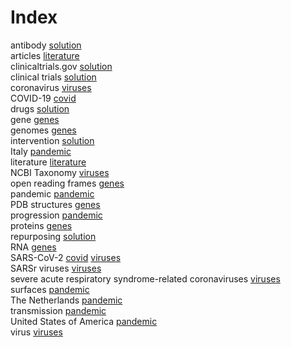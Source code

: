 # Index


antibody [solution](solution.md#tp1)<br />
articles [literature](literature.md#tp1)<br />
clinicaltrials.gov [solution](solution.md#tp3)<br />
clinical trials [solution](solution.md#tp2)<br />
coronavirus [viruses](viruses.md#tp5)<br />
COVID-19 [covid](covid.md#tp1)<br />
drugs [solution](solution.md#tp4)<br />
gene [genes](genes.md#tp4)<br />
genomes [genes](genes.md#tp1)<br />
intervention [solution](solution.md#tp6)<br />
Italy [pandemic](pandemic.md#tp6)<br />
literature [literature](literature.md#tp2)<br />
NCBI Taxonomy [viruses](viruses.md#tp6)<br />
open reading frames [genes](genes.md#tp3)<br />
pandemic [pandemic](pandemic.md#tp1)<br />
PDB structures [genes](genes.md#tp6)<br />
progression [pandemic](pandemic.md#tp4)<br />
proteins [genes](genes.md#tp5)<br />
repurposing [solution](solution.md#tp5)<br />
RNA [genes](genes.md#tp2)<br />
SARS-CoV-2 [covid](covid.md#tp2) [viruses](viruses.md#tp3)<br />
SARSr viruses [viruses](viruses.md#tp2)<br />
severe acute respiratory syndrome-related coronaviruses [viruses](viruses.md#tp1)<br />
surfaces [pandemic](pandemic.md#tp3)<br />
The Netherlands [pandemic](pandemic.md#tp5)<br />
transmission [pandemic](pandemic.md#tp2)<br />
United States of America [pandemic](pandemic.md#tp7)<br />
virus [viruses](viruses.md#tp4)